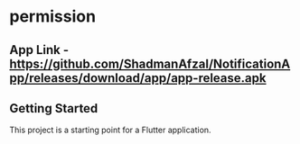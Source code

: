 # permission

## App Link - https://github.com/ShadmanAfzal/NotificationApp/releases/download/app/app-release.apk

## Getting Started

This project is a starting point for a Flutter application.
